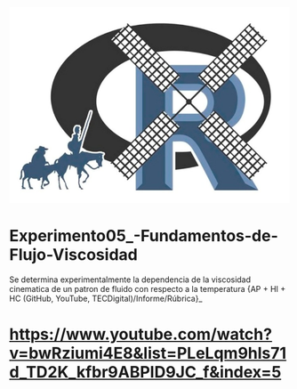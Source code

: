 ![alt test](/R.jpg)

# Experimento05_-Fundamentos-de-Flujo-Viscosidad
Se determina  experimentalmente  la dependencia de la viscosidad cinematica de un patron de fluido con respecto a la temperatura {AP + HI + HC (GitHub, YouTube, TECDigital)/Informe/Rúbrica}_

# https://www.youtube.com/watch?v=bwRziumi4E8&list=PLeLqm9hls71d_TD2K_kfbr9ABPID9JC_f&index=5
